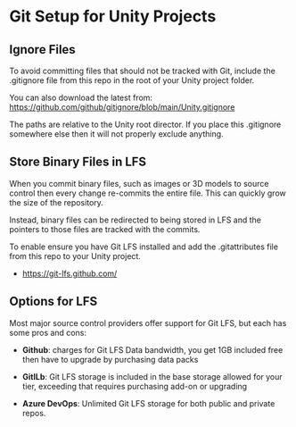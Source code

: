 # Git Setup for Unity Projects



## Ignore Files

To avoid committing files that should not be tracked with Git, include the .gitignore file from this repo in the root of your Unity project folder. 

You can also download the latest from: https://github.com/github/gitignore/blob/main/Unity.gitignore

The paths are relative to the Unity root director. If you place this .gitignore somewhere else then it will not properly exclude anything.



## Store Binary Files in LFS

When you commit binary files, such as images or 3D models to source control then every change re-commits the entire file. This can quickly grow the size of the repository.

Instead, binary files can be redirected to being stored in LFS and the pointers to those files are tracked with the commits. 

To enable ensure you have Git LFS installed and add the .gitattributes file from this repo to your Unity project.

* https://git-lfs.github.com/



## Options for LFS

Most major source control providers offer support for Git LFS, but each has some pros and cons:

* **Github**: charges for Git LFS Data bandwidth, you get 1GB included free then have to upgrade by purchasing data packs

* **GitlLb**: Git LFS storage is included in the base storage allowed for your tier, exceeding that requires purchasing add-on or upgrading

* **Azure DevOps**: Unlimited Git LFS storage for both public and private repos.






